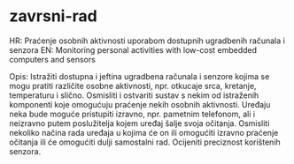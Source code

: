 # zavrsni-rad
HR: Praćenje osobnih aktivnosti uporabom dostupnih ugradbenih računala i senzora
EN: Monitoring personal activities with low-cost embedded computers and sensors

Opis:
Istražiti dostupna i jeftina ugradbena računala i senzore kojima se mogu pratiti različite osobne aktivnosti, npr. otkucaje srca, kretanje, temperaturu i slično. Osmisliti i ostvariti sustav s nekim od istraženih komponenti koje omogućuju praćenje nekih osobnih aktivnosti. Uređaju neka bude moguće pristupiti izravno, npr. pametnim telefonom, ali i neizravno putem poslužitelja kojem uređaj šalje svoja očitanja. Osmisliti nekoliko načina rada uređaja u kojima će on ili omogućiti izravno praćenje očitanja ili će omogućiti dulji samostalni rad. Ocijeniti preciznost korištenih senzora.
